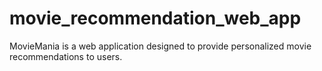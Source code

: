 # movie_recommendation_web_app
MovieMania is a web application designed to provide personalized movie recommendations to users. 
